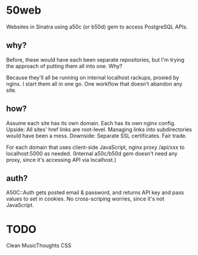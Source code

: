 # 50web

Websites in Sinatra using a50c (or b50d) gem to access PostgreSQL APIs.

## why?

Before, these would have each been separate repositories, but I'm trying the approach of putting them all into one.  Why?

Because they'll all be running on internal localhost rackups, proxied by nginx.  I start them all in one go.  One workflow that doesn't abandon any site.

## how?

Assume each site has its own domain.  Each has its own nginx config.
Upside: All sites' href links are root-level.  Managing links into subdirectories would have been a mess.
Downside: Separate SSL certificates.  Fair trade.

For each domain that uses client-side JavaScript, nginx proxy /api/xxx to localhost:5000 as needed.
(Internal a50c/b50d gem doesn't need any proxy, since it's accessing API via localhost.)

## auth?

A50C::Auth gets posted email & password, and returns API key and pass values to set in cookies.  No cross-scriping worries, since it's not JavaScript.

# TODO

Clean MusicThoughts CSS

